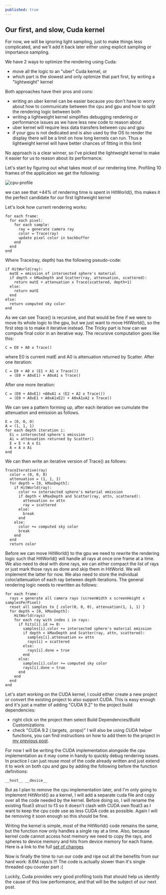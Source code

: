 ```yaml
---
published: true
---
```

## Our first, and slow, Cuda kernel

For now, we will be ignoring light sampling, just to make things less complicated, and we'll add it back later either using explicit sampling or importance sampling. 

We have 2 ways to optimize the rendering using Cuda:
- move all the logic to an "uber" Cuda kernel, or
- which part is the slowest and only optimize that part first, by writing a "lightweight" kernel

Both approaches have their pros and cons:
- writing an uber kernel can be easier because you don't have to worry about how to communicate between the cpu and gpu and how to split the rendering logic between both
- writing a lightweight kernel simplifies debugging rendering or performance issues as we have less new code to reason about
- uber kernel will require less data transfers between cpu and gpu
- if your gpu is not dedicated and is also used by the OS to render the display there will be a limit on how long kernels can run. Thus a lightweight kernel will have better chances of fitting in this limit

No approach is a clear winner, so I've picked the lightweight kernel to make it easier for us to reason about its performance. 

Let's start by figuring out what takes most of our rendering time. Profiling 10 frames of the application we get the following:

![cpu-profile]({{site.baseurl}}/images/CpuProfileWithoutLightSampling.PNG)

we can see that +44% of rendering time is spent in HitWorld(), this makes it the perfect candidate for our first lightweight kernel

Let's look how current rendering works:
```
for each frame:
  for each pixel:
    for each sample:
      ray = generate camera ray
      color = Trace(ray)
      update pixel color in backbuffer
    end
  end
end
```

Where Trace(ray, depth) has the following pseudo-code:
```
if HitWorld(ray):
  matE = emission of intersected sphere's material
  if depth < kMaxDepth and Scatter(ray, attenuation, scattered):
    return matE + attenuation x Trace(scattered, depth+1)
  else:
    return matE
  end
else:
  return computed sky color
end
```

As we can see Trace() is recursive, and that would be fine if we were to move its whole logic to the gpu, but we just want to move HitWorld(), so the first step is to make it iterative instead. The Tricky part is how can we compute final color in an iterative way. The recursive computation goes like this:
```
C = E0 + A0 x Trace() 
```
where E0 is current matE and A0 is attenuation returned by Scatter. After one iteration:
```
C = E0 + A0 x (E1 + A1 x Trace())
  = (E0 + A0xE1) + A0xA1 x Trace()
```
After one more iteration:
```
C = (E0 + A0xE1) +A0xA1 x (E2 + A2 x Trace())
  = (E0 + A0xE1 + A0xA1xE2) + A0xA1xA2 x Trace()
```
We can see a pattern forming up, after each iteration we cumulate the attenuation and emission as follows.
```
E = (0, 0, 0)
A = (1, 1, 1)
for each depth iteration i:
  Ei = intersected sphere's emission
  Ai = attenuation returned by Scatter()
  E = E + A x Ei
  A = A x Ai
end
```

We can then write an iterative version of Trace() as follows:
```
TraceIterative(ray)
  color = (0, 0, 0)
  attenuation = (1, 1, 1)
  for depth = [0, kMaxDepth]:
    if HitWorld(ray):
      color += intersected sphere's material emission
      if depth < kMaxDepth and Scatter(ray, attn, scattered):
        attenuation x= attn
        ray = scattered
      else:
        break
      end
    else:
      color += computed sky color
      break
    end
  end
  return color
```

Before we can move HitWorld() to the gpu we need to rewrite the rendering logic such that HitWorld() will handle all rays at once one frame at a time. We also need to deal with done rays, we can either compact the list of rays or just mark those rays as done and skip them in HitWorld. We will implement the latter for now. We also need to store the individual color/attenuation of each ray between depth iterations. The general rendering logic needs to rewritten as follows:
```
for each frame:
  rays = generate all camera rays (screenWidth x screenHeight x samplesPerPixel)
  reset all samples to { color(0, 0, 0), attenuation(1, 1, 1) }
  for depth = [0, kMaxDepth]:
    HitWorld(rays)
    for each ray with index i in rays:
      if hits[i].id >= 0:
        samples[i].color += intersected sphere's material emission
        if depth < kMaxDepth and Scatter(ray, attn, scattered):
          samples[i].attenuation x= attn
          rays[i] = scattered
        else:
          rays[i].done = true
        end
      else:
        samples[i].color += computed sky color
        rays[i].done = true
      end
    end
  end
end
```

Let's start working on the CUDA kernel, I could either create a new project or convert the existing project to also support CUDA. This is easy enough and it's just a matter of adding "CUDA 9.2" to the project build dependencies:
- right click on the project then select Build Dependencies/Build Customizations
- check "CUDA 9.2 (.targets, .props)"
I will also be using CUDA helper functions, you can find instructions on how to add them to the project in [my previous post](https://voxel-tracer.github.io/Your-First-Cuda-Project/).

For now I will be writing the CUDA implementation alongside the cpu implementation as it may come in handy to quickly debug rendering issues. In practice I can just reuse most of the code already written and just extend it to work on both cpu and gpu by adding the following before the function definitions:
```
__host__ __device__
```
But as I plan to remove the cpu implementation later, and I'm only going to implement HitWorld() as a kernel, I will add a separate cuda file and copy over all the code needed by the kernel. Before doing so, I will rename the existing float3 struct to f3 so it doesn't clash with CUDA own float3 as I want to keep the cpu code use as less CUDA code as possible. Again I will be removing it soon enough so this should be fine.

Writing the kernel is simple, most of the HitWorld() code remains the same, but the function now only handles a single ray at a time. Also, because kernel code cannot access host memory we need to copy the rays, and spheres to device memory and hits from device memory for each frame.
Here is a link to the full [set of changes](https://github.com/voxel-tracer/CudaPathTracer/commit/937cb3942eaf1abc56f171980ea942f46ac1544f)

Now is finally the time to run our code and ripe out all the benefits from our hard work: 8.6M rays/s !!! The code is actually slower than it's single threaded cpu counter part :(

Luckily, Cuda provides very good profiling tools that should help us identify the cause of this low performance, and that will be the subject of our next post.
